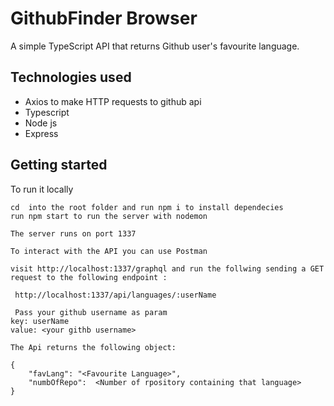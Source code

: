 # GithubFinder Browser

A simple TypeScript API that returns Github user's favourite language. 

## Technologies used

- Axios to make HTTP requests to github api
- Typescript
- Node js
- Express

## Getting started

To run it locally 

```
cd  into the root folder and run npm i to install dependecies
run npm start to run the server with nodemon
```

```
The server runs on port 1337

```

```
To interact with the API you can use Postman

visit http://localhost:1337/graphql and run the follwing sending a GET request to the following endpoint :

 http://localhost:1337/api/languages/:userName

```
```
 Pass your github username as param
key: userName
value: <your githb username>
```

```
The Api returns the following object:

{
    "favLang": "<Favourite Language>",
    "numbOfRepo":  <Number of rpository containing that language>
}

```
